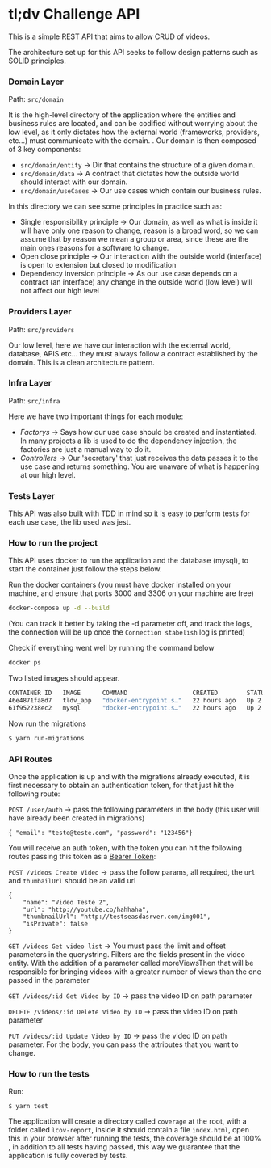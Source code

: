 # tl;dv Challenge API

This is a simple REST API that aims to allow CRUD of videos.

The architecture set up for this API seeks to follow design patterns such as SOLID principles.

### Domain Layer

Path: `src/domain`

It is the high-level directory of the application where the entities and business rules are located, and can be codified without worrying about the low level, as it only dictates how the external world (frameworks, providers, etc...) must communicate with the domain. . Our domain is then composed of 3 key components:
- `src/domain/entity` -> Dir that contains the structure of a given domain.
- `src/domain/data` -> A contract that dictates how the outside world should interact with our domain.
- `src/domain/useCases` -> Our use cases which contain our business rules.

In this directory we can see some principles in practice such as:
- Single responsibility principle -> Our domain, as well as what is inside it will have only one reason to change, reason is a broad word, so we can assume that by reason we mean a group or area, since these are the main ones reasons for a software to change.
- Open close principle -> Our interaction with the outside world (interface) is open to extension but closed to modification
- Dependency inversion principle -> As our use case depends on a contract (an interface) any change in the outside world (low level) will not affect our high level

### Providers Layer

Path: `src/providers`

Our low level, here we have our interaction with the external world, database, APIS etc... they must always follow a contract established by the domain. This is a clean architecture pattern.

### Infra Layer

Path: `src/infra`

Here we have two important things for each module:
- _Factorys_ -> Says how our use case should be created and instantiated. In many projects a lib is used to do the dependency injection, the factories are just a manual way to do it.
- _Controllers_ -> Our 'secretary' that just receives the data passes it to the use case and returns something. You are unaware of what is happening at our high level.

### Tests Layer

This API was also built with TDD in mind so it is easy to perform tests for each use case, the lib used was jest.

### How to run the project

This API uses docker to run the application and the database (mysql), to start the container just follow the steps below.

Run the docker containers (you must have docker installed on your machine, and ensure that ports 3000 and 3306 on your machine are free)
```sh
docker-compose up -d --build
```
(You can track it better by taking the -d parameter off, and track the logs, the connection will be up once the `Connection stabelish` log is printed)

Check if everything went well by running the command below
```sh
docker ps
```
Two listed images should appear.
```sh
CONTAINER ID   IMAGE      COMMAND                  CREATED        STATUS       PORTS                               NAMES
46e4871fa8d7   tldv_app   "docker-entrypoint.s…"   22 hours ago   Up 2 hours   0.0.0.0:3000->3000/tcp              app-tldv
61f952238ec2   mysql      "docker-entrypoint.s…"   22 hours ago   Up 2 hours   0.0.0.0:3306->3306/tcp, 33060/tcp   database-tldv
```

Now run the migrations
```sh
$ yarn run-migrations
```

### API Routes

Once the application is up and with the migrations already executed, it is first necessary to obtain an authentication token, for that just hit the following route:

`POST /user/auth` -> pass the following parameters in the body (this user will have already been created in migrations)

```ssh
{ "email": "teste@teste.com", "password": "123456"}
``` 


You will receive an auth token, with the token you can hit the following routes passing this token as a [Bearer Token](https://internationaltradeadministration.github.io/DevPortalMessages/IntroToNewAuthType.html#:~:text=If%20you're%20using%20Insomnia,in%20the%20%E2%80%9CPREFIX%E2%80%9D%20field.):

`POST /videos Create Video` -> pass the follow params, all required, the `url` and `thumbailUrl` should be an valid url
```ssh
{
	"name": "Video Teste 2",
	"url": "http://youtube.co/hahhaha",
	"thumbnailUrl": "http://testseasdasrver.com/img001",
	"isPrivate": false
}
```

`GET /videos Get video list` -> You must pass the limit and offset parameters in the querystring. Filters are the fields present in the video entity. With the addition of a parameter called moreViewsThen that will be responsible for bringing videos with a greater number of views than the one passed in the parameter

`GET /videos/:id Get Video by ID` -> pass the video ID on path parameter

`DELETE /videos/:id Delete Video by ID` -> pass the video ID on path parameter

`PUT /videos/:id Update Video by ID` -> pass the video ID on path parameter. For the body, you can pass the attributes that you want to change.


### How to run the tests

Run:
```ssh
$ yarn test
```

The application will create a directory called `coverage` at the root, with a folder called `lcov-report`, inside it should contain a file `index.html`, open this in your browser after running the tests, the coverage should be at 100% , in addition to all tests having passed, this way we guarantee that the application is fully covered by tests.